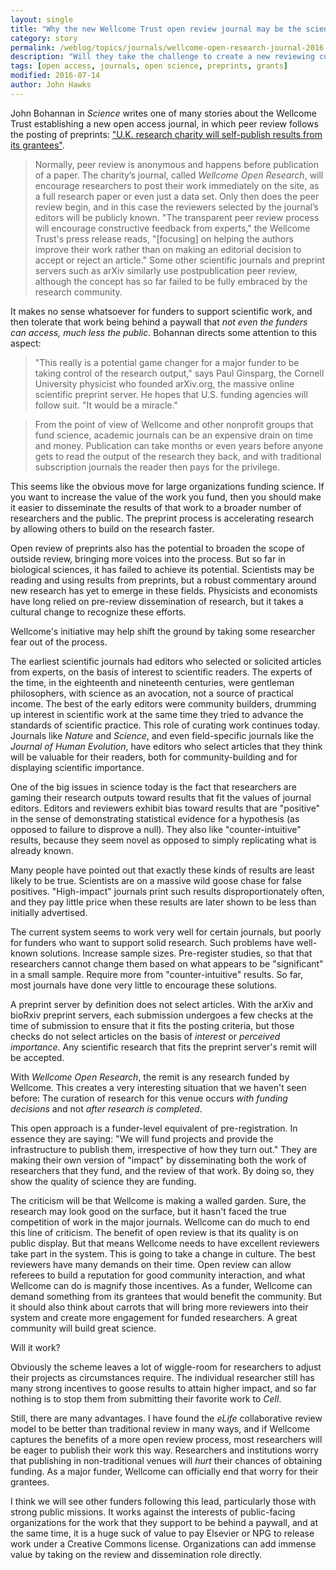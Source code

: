 ```yaml
---
layout: single
title: "Why the new Wellcome Trust open review journal may be the science publishing future"
category: story
permalink: /weblog/topics/journals/wellcome-open-research-journal-2016.html
description: "Will they take the challenge to create a new reviewing culture?"
tags: [open access, journals, open science, preprints, grants]
modified: 2016-07-14
author: John Hawks
---
```


John Bohannan in <em>Science</em> writes one of many stories about the Wellcome Trust establishing a new open access journal, in which peer review follows the posting of preprints: <a href="http://www.sciencemag.org/news/2016/07/uk-research-charity-will-self-publish-results-its-grantees">"U.K. research charity will self-publish results from its grantees"</a>. 

<blockquote>Normally, peer review is anonymous and happens before publication of a paper. The charity’s journal, called <em>Wellcome Open Research</em>, will encourage researchers to post their work immediately on the site, as a full research paper or even just a data set. Only then does the peer review begin, and in this case the reviewers selected by the journal’s editors will be publicly known. "The transparent peer review process will encourage constructive feedback from experts," the Wellcome Trust's press release reads, "[focusing] on helping the authors improve their work rather than on making an editorial decision to accept or reject an article." Some other scientific journals and preprint servers such as arXiv similarly use postpublication peer review, although the concept has so far failed to be fully embraced by the research community.</blockquote>

It makes no sense whatsoever for funders to support scientific work, and then tolerate that work being behind a paywall that <em>not even the funders can access, much less the public</em>. Bohannan directs some attention to this aspect: 

<blockquote>"This really is a potential game changer for a major funder to be taking control of the research output," says Paul Ginsparg, the Cornell University physicist who founded arXiv.org, the massive online scientific preprint server. He hopes that U.S. funding agencies will follow suit. "It would be a miracle."</blockquote>

<blockquote>From the point of view of Wellcome and other nonprofit groups that fund science, academic journals can be an expensive drain on time and money. Publication can take months or even years before anyone gets to read the output of the research they back, and with traditional subscription journals the reader then pays for the privilege.</blockquote>

This seems like the obvious move for large organizations funding science. If you want to increase the value of the work you fund, then you should make it easier to disseminate the results of that work to a broader number of researchers and the public. The preprint process is accelerating research by allowing others to build on the research faster. 

Open review of preprints also has the potential to broaden the scope of outside review, bringing more voices into the process. But so far in biological sciences, it has failed to achieve its potential. Scientists may be reading and using results from preprints, but a robust commentary around new research has yet to emerge in these fields. Physicists and economists have long relied on pre-review dissemination of research, but it takes a cultural change to recognize these efforts. 

Wellcome's initiative may help shift the ground by taking some researcher fear out of the process. 

The earliest scientific journals had editors who selected or solicited articles from experts, on the basis of interest to scientific readers. The experts of the time, in the eighteenth and nineteenth centuries, were gentleman philosophers, with science as an avocation, not a source of practical income. The best of the early editors were community builders, drumming up interest in scientific work at the same time they tried to advance the standards of scientific practice. This role of curating work continues today. Journals like <em>Nature</em> and <em>Science</em>, and even field-specific journals like the <em>Journal of Human Evolution</em>, have editors who select articles that they think will be valuable for their readers, both for community-building and for displaying scientific importance. 

One of the big issues in science today is the fact that researchers are gaming their research outputs toward results that fit the values of journal editors. Editors and reviewers exhibit bias toward results that are "positive" in the sense of demonstrating statistical evidence for a hypothesis (as opposed to failure to disprove a null). They also like "counter-intuitive" results, because they seem novel as opposed to simply replicating what is already known. 

Many people have pointed out that exactly these kinds of results are least likely to be true. Scientists are on a massive wild goose chase for false positives. "High-impact" journals print such results disproportionately often, and they pay little price when these results are later shown to be less than initially advertised. 

The current system seems to work very well for certain journals, but poorly for funders who want to support solid research. Such problems have well-known solutions. Increase sample sizes. Pre-register studies, so that that researchers cannot change them based on what appears to be "significant" in a small sample. Require more from "counter-intuitive" results. So far, most journals have done very little to encourage these solutions. 

A preprint server by definition does not select articles. With the arXiv and bioRxiv preprint servers, each submission undergoes a few checks at the time of submission to ensure that it fits the posting criteria, but those checks do not select articles on the basis of <em>interest</em> or <em>perceived importance</em>. Any scientific research that fits the preprint server's remit will be accepted. 

With <em>Wellcome Open Research</em>, the remit is any research funded by Wellcome. This creates a very interesting situation that we haven't seen before: The curation of research for this venue occurs <em>with funding decisions</em> and not <em>after research is completed</em>. 

This open approach is a funder-level equivalent of pre-registration. In essence they are saying: "We will fund projects and provide the infrastructure to publish them, irrespective of how they turn out." They are making their own version of "impact" by disseminating both the work of researchers that they fund, and the review of that work. By doing so, they show the quality of science they are funding. 

The criticism will be that Wellcome is making a walled garden. Sure, the research may look good on the surface, but it hasn't faced the true competition of work in the major journals. Wellcome can do much to end this line of criticism. The benefit of open review is that its quality is on public display. But that means Wellcome needs to have excellent reviewers take part in the system. This is going to take a change in culture. The best reviewers have many demands on their time. Open review can allow referees to build a reputation for good community interaction, and what Wellcome can do is magnify those incentives. As a funder, Wellcome can demand something from its grantees that would benefit the community. But it should also think about carrots that will bring more reviewers into their system and create more engagement for funded researchers. A great community will build great science. 

Will it work? 

Obviously the scheme leaves a lot of wiggle-room for researchers to adjust their projects as circumstances require. The individual researcher still has many strong incentives to goose results to attain higher impact, and so far nothing is to stop them from submitting their favorite work to <em>Cell</em>. 

Still, there are many advantages. I have found the <em>eLife</em> collaborative review model to be better than traditional review in many ways, and if Wellcome captures the benefits of a more open review process, most researchers will be eager to publish their work this way. Researchers and institutions worry that publishing in non-traditional venues will <em>hurt</em> their chances of obtaining funding. As a major funder, Wellcome can officially end that worry for their grantees. 

I think we will see other funders following this lead, particularly those with strong public missions. It works against the interests of public-facing organizations for the work that they support to be behind a paywall, and at the same time, it is a huge suck of value to pay Elsevier or NPG to release work under a Creative Commons license. Organizations can add immense value by taking on the review and dissemination role directly. 
